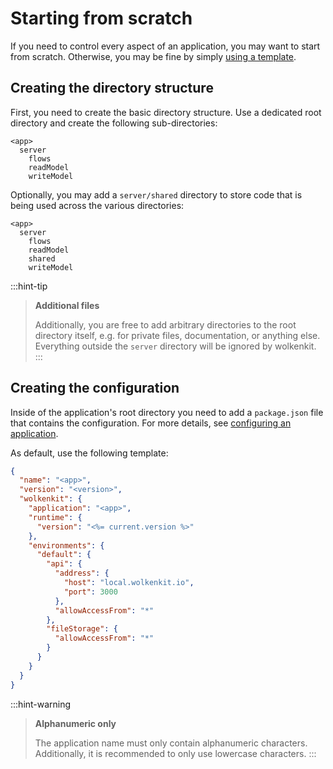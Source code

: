 # Starting from scratch

If you need to control every aspect of an application, you may want to start from scratch. Otherwise, you may be fine by simply [using a template](../using-a-template/).

## Creating the directory structure

First, you need to create the basic directory structure. Use a dedicated root directory and create the following sub-directories:

```
<app>
  server
    flows
    readModel
    writeModel
```

Optionally, you may add a `server/shared` directory to store code that is being used across the various directories:

```
<app>
  server
    flows
    readModel
    shared
    writeModel
```

:::hint-tip
> **Additional files**
>
> Additionally, you are free to add arbitrary directories to the root directory itself, e.g. for private files, documentation, or anything else. Everything outside the `server` directory will be ignored by wolkenkit.
:::

## Creating the configuration

Inside of the application's root directory you need to add a `package.json` file that contains the configuration. For more details, see [configuring an application](../../configuring-an-application/naming-an-application/).

As default, use the following template:

```json
{
  "name": "<app>",
  "version": "<version>",
  "wolkenkit": {
    "application": "<app>",
    "runtime": {
      "version": "<%= current.version %>"
    },
    "environments": {
      "default": {
        "api": {
          "address": {
            "host": "local.wolkenkit.io",
            "port": 3000
          },
          "allowAccessFrom": "*"
        },
        "fileStorage": {
          "allowAccessFrom": "*"
        }
      }
    }
  }
}
```

:::hint-warning
> **Alphanumeric only**
>
>  The application name must only contain alphanumeric characters. Additionally, it is recommended to only use lowercase characters.
:::
